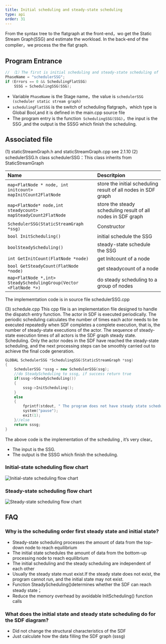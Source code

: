 ```yaml
---
title: Initial scheduling and steady-state scheduling
type: api
order: 31
---
```


From the syntax tree to the flatgraph at the front-end，wo get the Static Stream Graph(SSG) and estimate the workload. In the back-end of the complier，we process the the flat graph.

## Program Entrance

```c++
// （1）The first is initial scheduling and steady-state scheduling of the SSG， SSG is transformed form the syntax tree at step(10) in the front-end
PhaseName = "schedulerSSG";
if (Errors == 0 && SchedulingFlatSSG)
    SSSG = SchedulingSSG(SSG);

```
-	Variable `PhaseName` is the Stage name，the value is `schedulerSSG (scheduler static stream graph)`
-	`schedulingFlatSSG` is the switch of scheduling flatgraph，which type is Global Bool,and it is defined in the main.cpp source file
-	The program entry is the function` SchedulingSSG(SSG)`，the input is the SSG ,and the output is the SSSG which finish the scheduling.

## Associated file

(1)	staticStreamGraph.h and  staticStreamGraph.cpp  see 2.1.10
(2)	schedulerSSG.h class schedulerSSG：This class inherits from StaticStreamGraph

|Name| Descritpion|
|:-|:-|
|`map<FlatNode * node, int initcount>`<br>`mapInitCount2FlatNode`	|store the initial scheduling result of all nodes in SDF graph |
|`map<FlatNode* node,int steadycount>`<br>`mapSteadyCount2FlatNode`|store the steady scheduling result of all nodes in SDF graph|
|`SchedulerSSG(StaticStreamGraph *ssg)	`|Constructor|
|`bool InitScheduling()	`|initial schedule the SSG|
|`boolSteadyScheduling()`|steady-state schedule the SSG|
|`int GetInitCount(FlatNode *node)`|get Initcount of a node|
|`bool GetSteadyCount(FlatNode *node)`|get steadycount of a node|
|`map<FlatNode *,int> `<br>`SteadySchedulingGroup(Vector <FlatNode *>)`	|do steady scheduling to a group of nodes|

The implememtation code is in source file schedulerSSG.cpp

(3)	schedule.cpp
This cpp file is an implementation file designed to handle the dispatch entry function. The actor in SDF is executed periodically. The periodic scheduling calculates the number of times each actor needs to be executed repeatedly when SDF completes a complete execution, that is, the number of steady-state executions of the actor. The sequence of steady-state execution times of all actors is the SDF graph steady state. Scheduling. Only the actor nodes in the SDF have reached the steady-state scheduling, and the next processing steps can be smoothly carried out to achieve the final code generation.

```c++
GLOBAL SchedulerSSG *SchedulingSSG(StaticStreamGraph *ssg)
{
    SchedulerSSG *sssg = new SchedulerSSG(ssg);
    //do SteadyScheduling to sssg, if success return true
    if(sssg->SteadyScheduling())
    {
        sssg->InitScheduling();		
    }
    else
    {
        fprintf(stdout, " The program does not have steady state scheduling , cannot generate code.！\n");
        system("pause");
        exit(1);
    }//else
    return sssg;
}

```
The above code is the implementation of the scheduling , it’s very clear。
- The input is the SSG.
- The output is the SSSG which finish the scheduling.

### Initial-state scheduling flow chart

![Initial-state scheduling flow chart](/img/initScheduling.png)

### Steady-state scheduling flow chart

![Steady-state scheduling flow chart](/img/steadyScheduling.png)

## FAQ

### Why is the scheduling order first steady state and initial state?
- Steady-state scheduling processes the amount of data from the top-down node to reach equilibrium
- The initial state schedules the amount of data from the bottom-up processing node to reach equilibrium		    
- The initial scheduling and the steady scheduling are independent of each other
- Usually the steady state must exist.If the steady state does not exist, the program cannot run, and the initial state may not exist.
- Function SteadyScheduling()determines whether the SDF can reach steady state；
- Reduce the memory overhead by avoidable InitScheduling() function calls
### What does the initial state and steady state scheduling do for the SDF diagram?
- Did not change the structural characteristics of the SDF
- Just calculate how the data filling the SDF graph (sssg)
